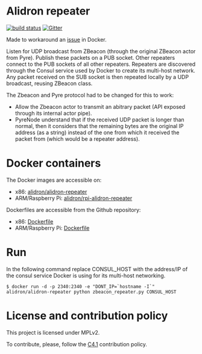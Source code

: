 Alidron repeater
================

[![build status](https://git.tinigrifi.org/ci/projects/6/status.png?ref=master)](https://git.tinigrifi.org/ci/projects/6?ref=master) [![Gitter](https://badges.gitter.im/gitterHQ/gitter.svg)](https://gitter.im/Alidron/talk)

Made to workaround an [issue](https://github.com/docker/docker/issues/17814) in Docker.

Listen for UDP broadcast from ZBeacon (through the original ZBeacon actor from Pyre).
Publish these packets on a PUB socket.
Other repeaters connect to the PUB sockets of all other repeaters.
Repeaters are discovered through the Consul service used by Docker to create its multi-host network.
Any packet received on the SUB socket is then repeated locally by a UDP broadcast, reusing ZBeacon class.

The Zbeacon and Pyre protocol had to be changed for this to work:
- Allow the Zbeacon actor to transmit an abitrary packet (API exposed through its internal actor pipe).
- PyreNode understand that if the received UDP packet is longer than normal, then it considers that the remaining bytes are the original IP address (as a string) instead of the one from which it received the packet from (which would be a repeater address).

Docker containers
=================

The Docker images are accessible on:
* x86: [alidron/alidron-repeater](https://hub.docker.com/r/alidron/alidron-repeater/)
* ARM/Raspberry Pi: [alidron/rpi-alidron-repeater](https://hub.docker.com/r/alidron/rpi-alidron-repeater/)

Dockerfiles are accessible from the Github repository:
* x86: [Dockerfile](https://github.com/Alidron/alidron-repeater/blob/master/Dockerfile)
* ARM/Raspberry Pi: [Dockerfile](https://github.com/Alidron/alidron-repeater/blob/master/Dockerfile-rpi)

Run
===

In the following command replace CONSUL_HOST with the address/IP of the consul service Docker is using for its multi-host networking.
```
$ docker run -d -p 2340:2340 -e "DONT_IP=`hostname -I`" alidron/alidron-repeater python zbeacon_repeater.py CONSUL_HOST
```

License and contribution policy
===============================

This project is licensed under MPLv2.

To contribute, please, follow the [C4.1](http://rfc.zeromq.org/spec:22) contribution policy.
